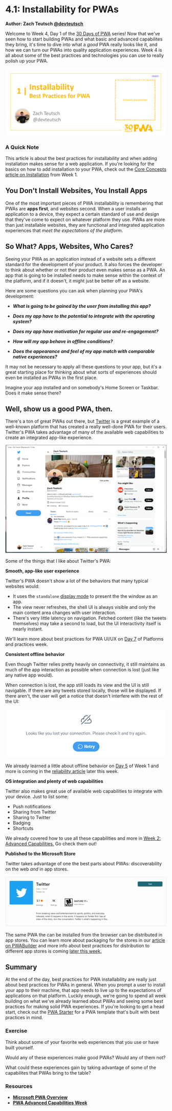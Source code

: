 # 4.1: Installability for PWAs

**Author: Zach Teutsch [@devteutsch](https://twitter.com/devteutsch)**

Welcome to Week 4, Day 1 of the [30 Days of PWA](https://aka.ms/learn-pwa/30Days-blog) series! Now that we've seen how to start building PWAs and what basic and advanced capabilites they bring, it's time to dive into what a _good_ PWA really looks like it, and how we can turn our PWAs into quality application experiences. Week 4 is all about some of the best practices and technologies you can use to really polish up your PWA.

![Placeholder Banner Only. Replace when final assets ready.](_media/day1.png)

### A Quick Note
This article is about the best practices for installability and when adding installation makes sense for a web application. If you're looking for the basics on how to add installation to your PWA, check out the [Core Concepts article on Installation](../core-concepts/03.md) from Week 1.

## You Don't Install Websites, You Install Apps

One of the most important pieces of PWA installability is remembering that PWAs are **apps first**, and websites second. When a user installs an application to a device, they expect a certain standard of use and design that they've come to expect on whatever platform they use. PWAs are more than just installable websites, they are functional and integrated application experiences that _meet the expectations of the platform_.

## So What? Apps, Websites, Who Cares?

Seeing your PWA as an application instead of a website sets a different standard for the development of your product. It also forces the developer to think about whether or not their product even makes sense as a PWA. An app that is going to be installed needs to make sense within the context of the platform, and if it doesn't, it might just be better off as a website.

Here are some questions you can ask when planning your PWA's development:


* _**What is going to be gained by the user from installing this app?**_
 
* _**Does my app have to the potential to integrate with the operating system?**_

* _**Does my app have motivation for regular use and re-engagement?**_

* _**How will my app behave in offline conditions?**_

* _**Does the appearance and feel of my app match with comparable native experiences?**_


It may not be necessary to apply all these questions to your app, but it's a great starting place for thinking about what sorts of experiences should even be installed as PWAs in the first place. 

Imagine your app installed and on somebody's Home Screen or Taskbar. Does it make sense there?

## Well, show us a good PWA, then.

There's a ton of great PWAs out there, but [Twitter](https://aka.ms/learn-pwa/30days-4.1/twitter.com) is a great example of a well-known platform that has created a really well-done PWA for their users. Twitter's PWA takes advantage of many of the available web capabilities to create an integrated app-like experience. 

![Twitter PWA open on Windows](_media/twitter-pwa.png)


Some of the things that I like about Twitter's PWA:

**Smooth, app-like user experience**

Twitter's PWA doesn't show a lot of the behaviors that many typical websites would:
* It uses the `standalone` [display mode](../advanced-capabilities/04.md) to present the the window as an app. 
* The view never refreshes, the shell UI is always visible and only the main content area changes with user interaction. 
* There's very little latency on navigation. Fetched content (like the tweets themselves) may take a second to load, but the UI interactivity itself is nearly instant.

We'll learn more about best practices for PWA UI/UX on [Day 7](07.md) of Platforms and practices week.

**Consistent offline behavior**

Even though Twitter relies pretty heavily on connectivity, it still maintains as much of the app interaction as possible when connection is lost (just like any native app would).

When connection is lost, the app still loads its view and the UI is still navigable. If there are any tweets stored locally, those will be displayed. If there aren't, the user will get a notice that doesn't interfere with the rest of the UI:

![Twitter offline warning](_media/twitter-offline.png#test)

We already learned a little about offline behavior on [Day 5](../core-concepts/05.md) of Week 1 and more is coming in the [reliability article](04.md) later this week.

**OS integration and plenty of web capabilities**

Twitter also makes great use of available web capabilities to integrate with your device. Just to list some:

* Push notifications
* Sharing from Twitter
* Sharing to Twitter
* Badging
* Shortcuts

We already covered how to use all these capabilities and more in [Week 2: Advanced Capabilities.](../advanced-capabilities) Go check them out!

**Published to the Microsoft Store**

Twitter takes advantage of one the best parts about PWAs: discoverability on the web _and_ in app stores.

![Twitter in the Microsoft Store](_media/twitter-in-store.png)

The same PWA the can be installed from the browser can be distributed in app stores. You can learn more about packaging for the stores in our [article on PWABuilder](../dev-tools/07.md) and more info about best practices for distribution to different app stores is coming [later this week.](03.md)


## Summary


At the end of the day, best practices for PWA installability are really just about best practices for PWAs in general. When you prompt a user to install your app to their machine, that app needs to live up to the expectations of applications on that platform. Luckily enough, we're going to spend all week building on what we've already learned about PWAs and seeing some best practices for making solid PWA experiences. If you're looking to get a head start, check out the [PWA Starter](https://aka.ms/learn-pwa/30days-4.1/github.com/pwa-builder/pwa-starter) for a PWA template that's built with best practices in mind.

### **Exercise**

Think about some of your favorite web experiences that you use or have built yourself. 

Would any of these experiences make good PWAs? Would any of them not? 

What could these experiences gain by taking advantage of some of the capabilites that PWAs bring to the table?

### **Resources**

* **[Microsoft PWA Overview](https://aka.ms/learn-pwa/30days-4.1/docs.microsoft.com/en-us/microsoft-edge/progressive-web-apps-chromium)**
* **[PWA Advanced Capabilities Week](../advanced-capabilities)**
  


